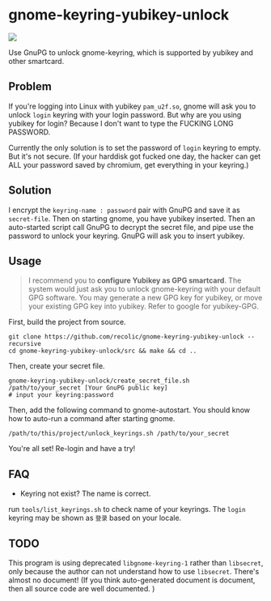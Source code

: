 # gnome-keyring-yubikey-unlock

![](https://img.shields.io/badge/CXXSTD-C%2B%2B14-green)

Use GnuPG to unlock gnome-keyring, which is supported by yubikey and other smartcard.

## Problem

If you're logging into Linux with yubikey `pam_u2f.so`, gnome will ask you to unlock `login` keyring with your login password. 
But why are you using yubikey for login? Because I don't want to type the FUCKING LONG PASSWORD.

Currently the only solution is to set the password of `login` keyring to empty. But it's not secure. (If your harddisk got fucked one day, the hacker can get ALL your password saved by chromium, get everything in your keyring.)

## Solution

I encrypt the `keyring-name : password` pair with GnuPG and save it as `secret-file`. Then on starting gnome, you have yubikey inserted. Then an auto-started script call GnuPG to decrypt the secret file, and pipe use the password to unlock your keyring. GnuPG will ask you to insert yubikey.

## Usage

> I recommend you to **configure Yubikey as GPG smartcard**. The system would just ask you to unlock gnome-keyring with your default GPG software. You may generate a new GPG key for yubikey, or move your existing GPG key into yubikey. Refer to google for yubikey-GPG. 

First, build the project from source.
```
git clone https://github.com/recolic/gnome-keyring-yubikey-unlock --recursive
cd gnome-keyring-yubikey-unlock/src && make && cd ..
```

Then, create your secret file.
```
gnome-keyring-yubikey-unlock/create_secret_file.sh /path/to/your_secret [Your GnuPG public key]
# input your keyring:password
```

Then, add the following command to gnome-autostart. You should know how to auto-run a command after starting gnome.

```
/path/to/this/project/unlock_keyrings.sh /path/to/your_secret
```

You're all set! Re-login and have a try!

## FAQ

- Keyring not exist? The name is correct.

run `tools/list_keyrings.sh` to check name of your keyrings. The `login` keyring may be shown as `登录` based on your locale.

## TODO

This program is using deprecated `libgnome-keyring-1` rather than `libsecret`, only because the author can not understand how to use `libsecret`. There's almost no document! (If you think auto-generated document is document, then all source code are well documented. )
